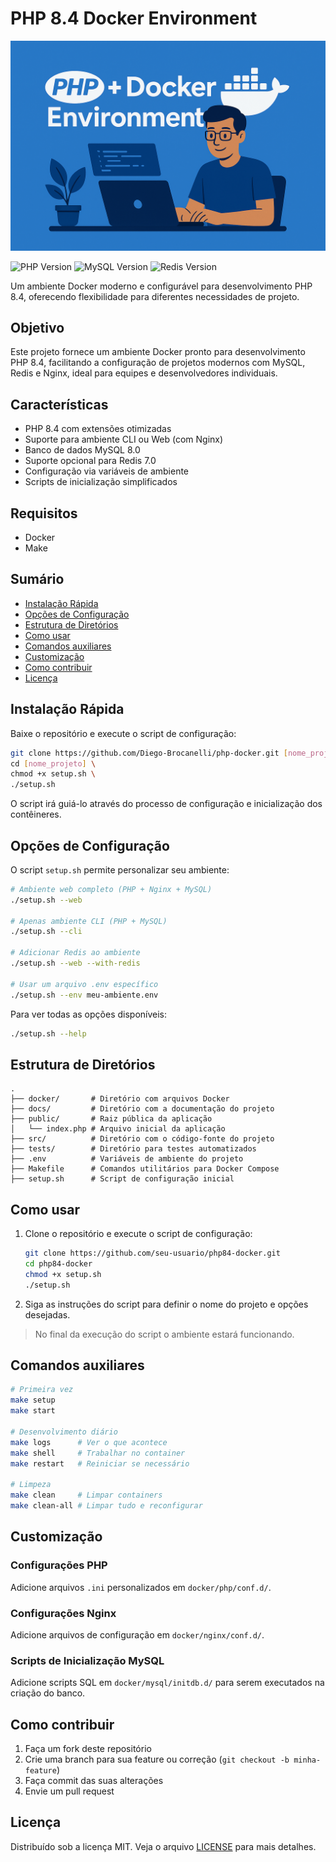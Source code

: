 # PHP 8.4 Docker Environment

![Banner do Projeto](docs/images/banner.png)

![PHP Version](https://img.shields.io/badge/PHP-8.4-blue)
![MySQL Version](https://img.shields.io/badge/MySQL-8.0-orange)
![Redis Version](https://img.shields.io/badge/Redis-7.0-red)

Um ambiente Docker moderno e configurável para desenvolvimento PHP 8.4, oferecendo flexibilidade para diferentes necessidades de projeto.

## Objetivo

Este projeto fornece um ambiente Docker pronto para desenvolvimento PHP 8.4, facilitando a configuração de projetos modernos com MySQL, Redis e Nginx, ideal para equipes e desenvolvedores individuais.

## Características

- PHP 8.4 com extensões otimizadas
- Suporte para ambiente CLI ou Web (com Nginx)
- Banco de dados MySQL 8.0
- Suporte opcional para Redis 7.0
- Configuração via variáveis de ambiente
- Scripts de inicialização simplificados

## Requisitos

- Docker
- Make

## Sumário

- [Instalação Rápida](#instalação-rápida)
- [Opções de Configuração](#opções-de-configuração)
- [Estrutura de Diretórios](#estrutura-de-diretórios)
- [Como usar](#como-usar)
- [Comandos auxiliares](#comandos-auxiliares)
- [Customização](#customização)
- [Como contribuir](#como-contribuir)
- [Licença](#licença)

## Instalação Rápida

Baixe o repositório e execute o script de configuração:

```bash
git clone https://github.com/Diego-Brocanelli/php-docker.git [nome_projeto] \
cd [nome_projeto] \
chmod +x setup.sh \
./setup.sh
```

O script irá guiá-lo através do processo de configuração e inicialização dos contêineres.

## Opções de Configuração

O script `setup.sh` permite personalizar seu ambiente:

```bash
# Ambiente web completo (PHP + Nginx + MySQL)
./setup.sh --web

# Apenas ambiente CLI (PHP + MySQL)
./setup.sh --cli

# Adicionar Redis ao ambiente
./setup.sh --web --with-redis

# Usar um arquivo .env específico
./setup.sh --env meu-ambiente.env
```

Para ver todas as opções disponíveis:

```bash
./setup.sh --help
```

## Estrutura de Diretórios

```
.
├── docker/       # Diretório com arquivos Docker
├── docs/         # Diretório com a documentação do projeto
├── public/       # Raiz pública da aplicação
│   └── index.php # Arquivo inicial da aplicação
├── src/          # Diretório com o código-fonte do projeto
├── tests/        # Diretório para testes automatizados
├── .env          # Variáveis de ambiente do projeto
├── Makefile      # Comandos utilitários para Docker Compose
├── setup.sh      # Script de configuração inicial
```

## Como usar

1. Clone o repositório e execute o script de configuração:
   ```bash
   git clone https://github.com/seu-usuario/php84-docker.git
   cd php84-docker
   chmod +x setup.sh
   ./setup.sh
   ```
2. Siga as instruções do script para definir o nome do projeto e opções desejadas.

> No final da execução do script o ambiente estará funcionando.

## Comandos auxiliares

```bash
# Primeira vez
make setup
make start

# Desenvolvimento diário
make logs      # Ver o que acontece
make shell     # Trabalhar no container
make restart   # Reiniciar se necessário

# Limpeza
make clean     # Limpar containers
make clean-all # Limpar tudo e reconfigurar
```

## Customização

### Configurações PHP

Adicione arquivos `.ini` personalizados em `docker/php/conf.d/`.

### Configurações Nginx

Adicione arquivos de configuração em `docker/nginx/conf.d/`.

### Scripts de Inicialização MySQL

Adicione scripts SQL em `docker/mysql/initdb.d/` para serem executados na criação do banco.

## Como contribuir

1. Faça um fork deste repositório
2. Crie uma branch para sua feature ou correção (`git checkout -b minha-feature`)
3. Faça commit das suas alterações
4. Envie um pull request

## Licença

Distribuído sob a licença MIT. Veja o arquivo [LICENSE](LICENSE) para mais detalhes.
